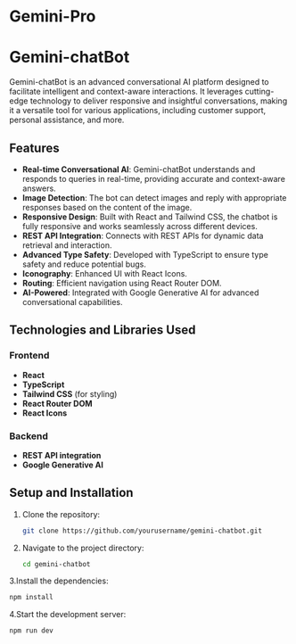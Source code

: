 # Gemini-Pro

# Gemini-chatBot

Gemini-chatBot is an advanced conversational AI platform designed to facilitate intelligent and context-aware interactions. It leverages cutting-edge technology to deliver responsive and insightful conversations, making it a versatile tool for various applications, including customer support, personal assistance, and more.

## Features

- **Real-time Conversational AI**: Gemini-chatBot understands and responds to queries in real-time, providing accurate and context-aware answers.
- **Image Detection**: The bot can detect images and reply with appropriate responses based on the content of the image.
- **Responsive Design**: Built with React and Tailwind CSS, the chatbot is fully responsive and works seamlessly across different devices.
- **REST API Integration**: Connects with REST APIs for dynamic data retrieval and interaction.
- **Advanced Type Safety**: Developed with TypeScript to ensure type safety and reduce potential bugs.
- **Iconography**: Enhanced UI with React Icons.
- **Routing**: Efficient navigation using React Router DOM.
- **AI-Powered**: Integrated with Google Generative AI for advanced conversational capabilities.

## Technologies and Libraries Used

### Frontend
- **React**
- **TypeScript**
- **Tailwind CSS** (for styling)
- **React Router DOM**
- **React Icons**

### Backend
- **REST API integration**
- **Google Generative AI**

## Setup and Installation

1. Clone the repository:
   ```bash
   git clone https://github.com/yourusername/gemini-chatbot.git

2. Navigate to the project directory:

   ```bash
   cd gemini-chatbot

3.Install the dependencies:

   ```bash
   npm install
   ```

4.Start the development server:

   ```bash
   npm run dev
 
